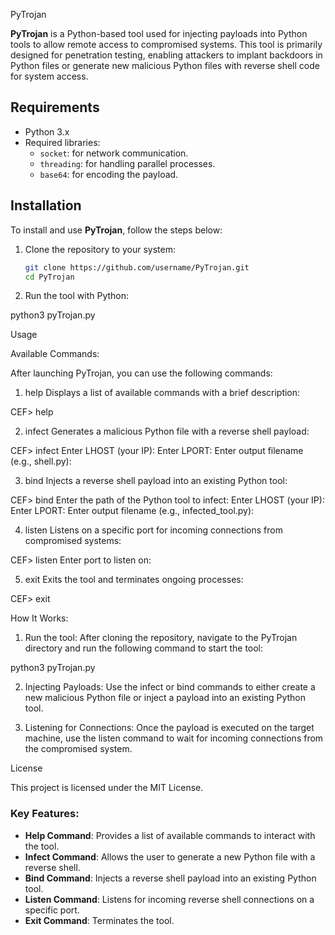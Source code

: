 PyTrojan

**PyTrojan** is a Python-based tool used for injecting payloads into Python tools to allow remote access to compromised systems. This tool is primarily designed for penetration testing, enabling attackers to implant backdoors in Python files or generate new malicious Python files with reverse shell code for system access.

## Requirements

- Python 3.x
- Required libraries:
  - `socket`: for network communication.
  - `threading`: for handling parallel processes.
  - `base64`: for encoding the payload.

## Installation

To install and use **PyTrojan**, follow the steps below:

1. Clone the repository to your system:
   ```bash
   git clone https://github.com/username/PyTrojan.git
   cd PyTrojan

2. Run the tool with Python:

python3 pyTrojan.py



Usage

Available Commands:

After launching PyTrojan, you can use the following commands:

1. help
Displays a list of available commands with a brief description:

CEF> help


2. infect
Generates a malicious Python file with a reverse shell payload:

CEF> infect
Enter LHOST (your IP): <IP address>
Enter LPORT: <Port number>
Enter output filename (e.g., shell.py): <Output filename>


3. bind
Injects a reverse shell payload into an existing Python tool:

CEF> bind
Enter the path of the Python tool to infect: <Tool file path>
Enter LHOST (your IP): <IP address>
Enter LPORT: <Port number>
Enter output filename (e.g., infected_tool.py): <Output filename>


4. listen
Listens on a specific port for incoming connections from compromised systems:

CEF> listen
Enter port to listen on: <Port number>


5. exit
Exits the tool and terminates ongoing processes:

CEF> exit



How It Works:

1. Run the tool:
After cloning the repository, navigate to the PyTrojan directory and run the following command to start the tool:

python3 pyTrojan.py


2. Injecting Payloads:
Use the infect or bind commands to either create a new malicious Python file or inject a payload into an existing Python tool.


3. Listening for Connections:
Once the payload is executed on the target machine, use the listen command to wait for incoming connections from the compromised system.



License

This project is licensed under the MIT License.

### Key Features:

- **Help Command**: Provides a list of available commands to interact with the tool.
- **Infect Command**: Allows the user to generate a new Python file with a reverse shell.
- **Bind Command**: Injects a reverse shell payload into an existing Python tool.
- **Listen Command**: Listens for incoming reverse shell connections on a specific port.
- **Exit Command**: Terminates the tool.
